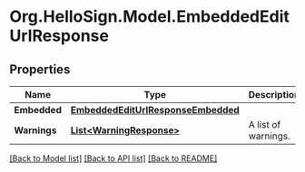 # Org.HelloSign.Model.EmbeddedEditUrlResponse

## Properties

Name | Type | Description | Notes
------------ | ------------- | ------------- | -------------
**Embedded** | [**EmbeddedEditUrlResponseEmbedded**](EmbeddedEditUrlResponseEmbedded.md) |    | [optional] 
**Warnings** | [**List&lt;WarningResponse&gt;**](WarningResponse.md) |  A list of warnings.  | [optional] 

[[Back to Model list]](../README.md#documentation-for-models) [[Back to API list]](../README.md#documentation-for-api-endpoints) [[Back to README]](../README.md)

